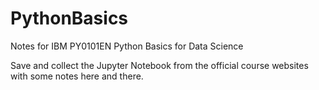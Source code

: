 # PythonBasics
Notes for IBM PY0101EN Python Basics for Data Science

Save and collect the Jupyter Notebook from the official course websites with some notes here and there. 
